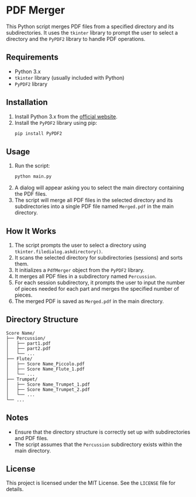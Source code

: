 # PDF Merger

This Python script merges PDF files from a specified directory and its subdirectories. It uses the `tkinter` library to prompt the user to select a directory and the `PyPDF2` library to handle PDF operations.

## Requirements

- Python 3.x
- `tkinter` library (usually included with Python)
- `PyPDF2` library

## Installation

1. Install Python 3.x from the [official website](https://www.python.org/).
2. Install the `PyPDF2` library using pip:
    ```sh
    pip install PyPDF2
    ```

## Usage

1. Run the script:
    ```sh
    python main.py
    ```
2. A dialog will appear asking you to select the main directory containing the PDF files.
3. The script will merge all PDF files in the selected directory and its subdirectories into a single PDF file named `Merged.pdf` in the main directory.

## How It Works

1. The script prompts the user to select a directory using `tkinter.filedialog.askdirectory()`.
2. It scans the selected directory for subdirectories (sessions) and sorts them.
3. It initializes a `PdfMerger` object from the `PyPDF2` library.
4. It merges all PDF files in a subdirectory named `Percussion`.
5. For each session subdirectory, it prompts the user to input the number of pieces needed for each part and merges the specified number of pieces.
6. The merged PDF is saved as `Merged.pdf` in the main directory.

## Directory Structure

```
Score Name/
├── Percussion/
│   ├── part1.pdf
│   ├── part2.pdf
│   └── ...
├── Flute/
│   ├── Score Name_Piccolo.pdf
│   ├── Score Name_Flute_1.pdf
│   └── ...
├── Trumpet/
│   ├── Score Name_Trumpet_1.pdf
│   ├── Score Name_Trumpet_2.pdf
│   └── ...
└── ...
```

## Notes

- Ensure that the directory structure is correctly set up with subdirectories and PDF files.
- The script assumes that the `Percussion` subdirectory exists within the main directory.

## License

This project is licensed under the MIT License. See the `LICENSE` file for details.
